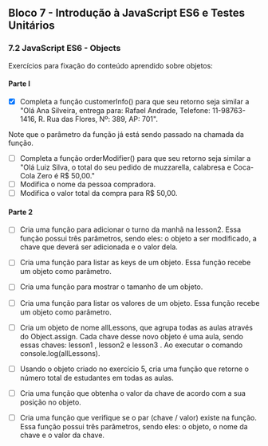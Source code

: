 ## Bloco 7 - Introdução à JavaScript ES6 e Testes Unitários
### 7.2 JavaScript ES6 - Objects

Exercícios para fixação do conteúdo aprendido sobre objetos:

#### Parte I

- [x] Completa a função customerInfo() para que seu retorno seja similar a "Olá Ana Silveira, entrega para: Rafael Andrade, Telefone: 11-98763-1416, R. Rua das Flores, Nº: 389, AP: 701".

Note que o parâmetro da função já está sendo passado na chamada da função.

- [ ] Completa a função orderModifier() para que seu retorno seja similar a "Olá Luiz Silva, o total do seu pedido de muzzarella, calabresa e Coca-Cola Zero é R$ 50,00."
- [ ] Modifica o nome da pessoa compradora.
- [ ] Modifica o valor total da compra para R$ 50,00.

#### Parte 2

- [ ] Cria uma função para adicionar o turno da manhã na lesson2. Essa função possui três parâmetros, sendo eles: o objeto a ser modificado, a chave que deverá ser adicionada e o valor dela.
- [ ] Cria uma função para listar as keys de um objeto. Essa função recebe um objeto como parâmetro.
- [ ] Cria uma função para mostrar o tamanho de um objeto.
- [ ] Cria uma função para listar os valores de um objeto. Essa função recebe um objeto como parâmetro.
- [ ] Cria um objeto de nome allLessons, que agrupa todas as aulas através do Object.assign. Cada chave desse novo objeto é uma aula, sendo essas chaves: lesson1 , lesson2 e lesson3 . Ao executar o comando console.log(allLessons).

- [ ] Usando o objeto criado no exercício 5, cria uma função que retorne o número total de estudantes em todas as aulas.
- [ ] Cria uma função que obtenha o valor da chave de acordo com a sua posição no objeto.
- [ ] Cria uma função que verifique se o par (chave / valor) existe na função. Essa função possui três parâmetros, sendo eles: o objeto, o nome da chave e o valor da chave.